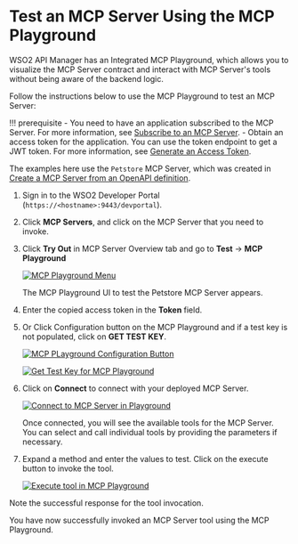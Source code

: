 # Test an MCP Server Using the MCP Playground

WSO2 API Manager has an Integrated MCP Playground, which allows you to visualize the MCP Server contract and interact with MCP Server's tools without being aware of the backend logic.

Follow the instructions below to use the MCP Playground to test an MCP Server:

!!! prerequisite
    - You need to have an application subscribed to the MCP Server. For more information, see [Subscribe to an MCP Server]({{base_path}}/mcp/subscribe-to-a-mcp-server/).
    - Obtain an access token for the application. You can use the token endpoint to get a JWT token. For more information, see [Generate an Access Token]({{base_path}}/consume/invoke-apis/invoke-api-using-tools/invoke-an-api-using-the-integrated-api-console/#step-3-get-an-access-token).

The examples here use the `Petstore` MCP Server, which was created in [Create a MCP Server from an OpenAPI definition]({{base_path}}/mcp/create-from-openapi/).

1. Sign in to the WSO2 Developer Portal (`https://<hostname>:9443/devportal`).

2. Click **MCP Servers**, and click on the MCP Server that you need to invoke.

3. Click **Try Out** in MCP Server Overview tab and go to **Test** → **MCP Playground**

    [![MCP Playground Menu]({{base_path}}/assets/img/mcp/mcp-playground-menu.png)]({{base_path}}/assets/img/mcp/mcp-playground-menu.png)

    The MCP Playground UI to test the Petstore MCP Server appears.

7. Enter the copied access token in the **Token** field.

8. Or Click Configuration button on the MCP Playground and if a test key is not populated, click on **GET TEST KEY**.

    [![MCP PLayground Configuration Button]({{base_path}}/assets/img/mcp/mcp-playground-config-btn.png)]({{base_path}}/assets/img/mcp/mcp-playground-config-btn.png)
    
    [![Get Test Key for MCP Playground]({{base_path}}/assets/img/mcp/mcp-playground-get-test-key.png)]({{base_path}}/assets/img/mcp/mcp-playground-get-test-key.png)

9. Click on **Connect** to connect with your deployed MCP Server.

     [![Connect to MCP Server in Playground]({{base_path}}/assets/img/mcp/mcp-playground-connect.png)]({{base_path}}/assets/img/mcp/mcp-playground-connect.png)

    Once connected, you will see the available tools for the MCP Server. You can select and call individual tools by providing the parameters if necessary.

6. Expand a method and enter the values to test. Click on the execute button to invoke the tool.

     [![Execute tool in MCP Playground]({{base__path}}/assets/img/mcp/mcp-playground-execute.png)]({{base_path}}/assets/img/mcp/mcp-playground-execute.png)

Note the successful response for the tool invocation.

You have now successfully invoked an MCP Server tool using the MCP Playground.
